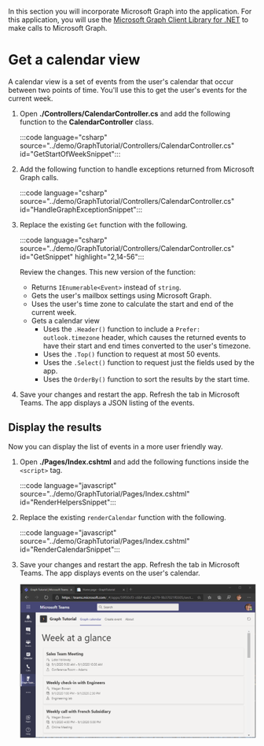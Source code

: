 <!-- markdownlint-disable MD002 MD041 -->

In this section you will incorporate Microsoft Graph into the application. For this application, you will use the [Microsoft Graph Client Library for .NET](https://github.com/microsoftgraph/msgraph-sdk-dotnet) to make calls to Microsoft Graph.

# Get a calendar view

A calendar view is a set of events from the user's calendar that occur between two points of time. You'll use this to get the user's events for the current week.

1. Open **./Controllers/CalendarController.cs** and add the following function to the **CalendarController** class.

    :::code language="csharp" source="../demo/GraphTutorial/Controllers/CalendarController.cs" id="GetStartOfWeekSnippet":::

1. Add the following function to handle exceptions returned from Microsoft Graph calls.

    :::code language="csharp" source="../demo/GraphTutorial/Controllers/CalendarController.cs" id="HandleGraphExceptionSnippet":::

1. Replace the existing `Get` function with the following.

    :::code language="csharp" source="../demo/GraphTutorial/Controllers/CalendarController.cs" id="GetSnippet" highlight="2,14-56":::

    Review the changes. This new version of the function:

    - Returns `IEnumerable<Event>` instead of `string`.
    - Gets the user's mailbox settings using Microsoft Graph.
    - Uses the user's time zone to calculate the start and end of the current week.
    - Gets a calendar view
        - Uses the `.Header()` function to include a `Prefer: outlook.timezone` header, which causes the returned events to have their start and end times converted to the user's timezone.
        - Uses the `.Top()` function to request at most 50 events.
        - Uses the `.Select()` function to request just the fields used by the app.
        - Uses the `OrderBy()` function to sort the results by the start time.

1. Save your changes and restart the app. Refresh the tab in Microsoft Teams. The app displays a JSON listing of the events.

## Display the results

Now you can display the list of events in a more user friendly way.

1. Open **./Pages/Index.cshtml** and add the following functions inside the `<script>` tag.

    :::code language="javascript" source="../demo/GraphTutorial/Pages/Index.cshtml" id="RenderHelpersSnippet":::

1. Replace the existing `renderCalendar` function with the following.

    :::code language="javascript" source="../demo/GraphTutorial/Pages/Index.cshtml" id="RenderCalendarSnippet":::

1. Save your changes and restart the app. Refresh the tab in Microsoft Teams. The app displays events on the user's calendar.

    ![A screenshot of the app displaying the user's calendar](images/calendar-view.png)

